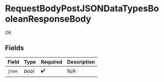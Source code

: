 # RequestBodyPostJSONDataTypesBooleanResponseBody

OK


## Fields

| Field              | Type               | Required           | Description        |
| ------------------ | ------------------ | ------------------ | ------------------ |
| `json`             | *bool*             | :heavy_check_mark: | N/A                |